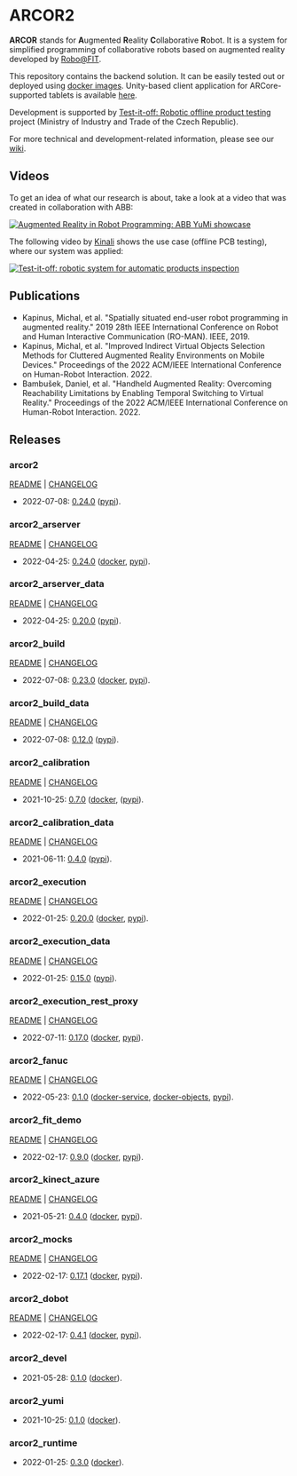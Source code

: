 # ARCOR2

**ARCOR** stands for **A**ugmented **R**eality **C**ollaborative **R**obot. It is a system for simplified programming of collaborative robots based on augmented reality developed by [Robo@FIT](https://www.fit.vut.cz/research/group/robo/.en). 

This repository contains the backend solution. It can be easily tested out or deployed using [docker images](https://hub.docker.com/u/arcor2). Unity-based client application for ARCore-supported tablets is available [here](https://github.com/robofit/arcor2_editor).

Development is supported by [Test-it-off: Robotic offline product testing](https://www.fit.vut.cz/research/project/1308/) project (Ministry of Industry and Trade of the Czech Republic).

For more technical and development-related information, please see our [wiki](https://github.com/robofit/arcor2/wiki).

## Videos

To get an idea of what our research is about, take a look at a video that was created in collaboration with ABB:

[![Augmented Reality in Robot Programming: ABB YuMi showcase](http://i3.ytimg.com/vi/1sN1aUmuBjg/hqdefault.jpg)](https://youtu.be/1sN1aUmuBjg)

The following video by [Kinali](https://www.kinali.cz/en/) shows the use case (offline PCB testing), where our system was applied:

[![Test-it-off: robotic system for automatic products inspection](http://i3.ytimg.com/vi/6uktcrJCmc0/hqdefault.jpg)](https://youtu.be/6uktcrJCmc0)

## Publications
 
- Kapinus, Michal, et al. "Spatially situated end-user robot programming in augmented reality." 2019 28th IEEE International Conference on Robot and Human Interactive Communication (RO-MAN). IEEE, 2019.
- Kapinus, Michal, et al. "Improved Indirect Virtual Objects Selection Methods for Cluttered Augmented Reality Environments on Mobile Devices." Proceedings of the 2022 ACM/IEEE International Conference on Human-Robot Interaction. 2022.
- Bambušek, Daniel, et al. "Handheld Augmented Reality: Overcoming Reachability Limitations by Enabling Temporal Switching to Virtual Reality." Proceedings of the 2022 ACM/IEEE International Conference on Human-Robot Interaction. 2022.

## Releases

### arcor2

[README](src/python/arcor2/README.md) | [CHANGELOG](src/python/arcor2/CHANGELOG.md)

 - 2022-07-08: [0.24.0](https://github.com/robofit/arcor2/releases/tag/arcor2%2F0.24.0) ([pypi](https://pypi.org/project/arcor2/0.24.0/)).
 
### arcor2_arserver

[README](src/python/arcor2_arserver/README.md) | [CHANGELOG](src/python/arcor2_arserver/CHANGELOG.md)

 - 2022-04-25: [0.24.0](https://github.com/robofit/arcor2/releases/tag/arcor2_arserver%2F0.24.0) ([docker](https://hub.docker.com/r/arcor2/arcor2_arserver/tags?page=1&ordering=last_updated&name=0.24.0), [pypi](https://pypi.org/project/arcor2-arserver/0.24.0/)).
 
### arcor2_arserver_data

[README](src/python/arcor2_arserver_data/README.md) | [CHANGELOG](src/python/arcor2_arserver_data/CHANGELOG.md)

 - 2022-04-25: [0.20.0](https://github.com/robofit/arcor2/releases/tag/arcor2_arserver_data%2F0.20.0) ([pypi](https://pypi.org/project/arcor2-arserver-data/0.20.0/)).

### arcor2_build

[README](src/python/arcor2_build/README.md) | [CHANGELOG](src/python/arcor2_build/CHANGELOG.md)

- 2022-07-08: [0.23.0](https://github.com/robofit/arcor2/releases/tag/arcor2_build%2F0.23.0) ([docker](https://hub.docker.com/r/arcor2/arcor2_build/tags?page=1&ordering=last_updated&name=0.23.0), [pypi](https://pypi.org/project/arcor2-build/0.23.0/)).

### arcor2_build_data

[README](src/python/arcor2_build_data/README.md) | [CHANGELOG](src/python/arcor2_build_data/CHANGELOG.md)

 - 2022-07-08: [0.12.0](https://github.com/robofit/arcor2/releases/tag/arcor2_build_data%2F0.12.0) ([pypi](https://pypi.org/project/arcor2-build-data/0.12.0/)).

### arcor2_calibration

[README](src/python/arcor2_calibration/README.md) | [CHANGELOG](src/python/arcor2_calibration/CHANGELOG.md)

 - 2021-10-25: [0.7.0](https://github.com/robofit/arcor2/releases/tag/arcor2_calibration%2F0.7.0) ([docker](https://hub.docker.com/r/arcor2/arcor2_calibration/tags?page=1&ordering=last_updated&name=0.7.0), ([pypi](https://pypi.org/project/arcor2-calibration/0.7.0/)).

### arcor2_calibration_data

[README](src/python/arcor2_calibration_data/README.md) | [CHANGELOG](src/python/arcor2_calibration_data/CHANGELOG.md)

 - 2021-06-11: [0.4.0](https://github.com/robofit/arcor2/releases/tag/arcor2_calibration_data%2F0.4.0) ([pypi](https://pypi.org/project/arcor2-calibration-data/0.4.0/)).

### arcor2_execution

[README](src/python/arcor2_execution/README.md) | [CHANGELOG](src/python/arcor2_execution/CHANGELOG.md)

 - 2022-01-25: [0.20.0](https://github.com/robofit/arcor2/releases/tag/arcor2_execution%2F0.20.0) ([docker](https://hub.docker.com/r/arcor2/arcor2_execution/tags?page=1&ordering=last_updated&name=0.20.0), [pypi](https://pypi.org/project/arcor2-execution/0.20.0/)).
 
### arcor2_execution_data

[README](src/python/arcor2_execution_data/README.md) | [CHANGELOG](src/python/arcor2_execution_data/CHANGELOG.md)

 - 2022-01-25: [0.15.0](https://github.com/robofit/arcor2/releases/tag/arcor2_execution_data%2F0.15.0) ([pypi](https://pypi.org/project/arcor2-execution-data/0.15.0/)).
 
### arcor2_execution_rest_proxy

[README](src/python/arcor2_execution_rest_proxy/README.md) | [CHANGELOG](src/python/arcor2_execution_rest_proxy/CHANGELOG.md)

 - 2022-07-11: [0.17.0](https://github.com/robofit/arcor2/releases/tag/arcor2_execution_rest_proxy%2F0.17.0) ([docker](https://hub.docker.com/r/arcor2/arcor2_execution_proxy/tags?page=1&ordering=last_updated&name=0.17.0), [pypi](https://pypi.org/project/arcor2-execution-rest-proxy/0.17.0/)).
 
### arcor2_fanuc

[README](src/python/arcor2_fanuc/README.md) | [CHANGELOG](src/python/arcor2_fanuc/CHANGELOG.md)

- 2022-05-23: [0.1.0](https://github.com/robofit/arcor2/releases/tag/arcor2_fanuc%2F0.1.0) ([docker-service](https://hub.docker.com/r/arcor2/arcor2_fanuc/tags?page=1&ordering=last_updated&name=0.1.0), [docker-objects](https://hub.docker.com/r/arcor2/arcor2_fanuc_upload_object_types/tags?page=1&ordering=last_updated&name=0.1.0), [pypi](https://pypi.org/project/arcor2-fanuc/0.1.0/)). 

### arcor2_fit_demo

[README](src/python/arcor2_fit_demo/README.md) | [CHANGELOG](src/python/arcor2_fit_demo/CHANGELOG.md)

- 2022-02-17: [0.9.0](https://github.com/robofit/arcor2/releases/tag/arcor2_fit_demo%2F0.9.0) ([docker](https://hub.docker.com/r/arcor2/arcor2_upload_fit_demo/tags?page=1&ordering=last_updated&name=0.9.0), [pypi](https://pypi.org/project/arcor2-fit-demo/0.9.0/)).
  
### arcor2_kinect_azure

[README](src/python/arcor2_kinect_azure/README.md) | [CHANGELOG](src/python/arcor2_kinect_azure/CHANGELOG.md)

 - 2021-05-21: [0.4.0](https://github.com/robofit/arcor2/releases/tag/arcor2_kinect_azure%2F0.4.0) ([docker](https://hub.docker.com/r/arcor2/arcor2_kinect_azure/tags?page=1&ordering=last_updated&name=0.4.0), [pypi](https://pypi.org/project/arcor2_kinect_azure/0.4.0/)).

### arcor2_mocks

[README](src/python/arcor2_mocks/README.md) | [CHANGELOG](src/python/arcor2_mocks/CHANGELOG.md)

 - 2022-02-17: [0.17.1](https://github.com/robofit/arcor2/releases/tag/arcor2_mocks%2F0.17.1) ([docker](https://hub.docker.com/r/arcor2/arcor2_mocks/tags?page=1&ordering=last_updated&name=0.17.1), [pypi](https://pypi.org/project/arcor2-mocks/0.17.1/)).
 
### arcor2_dobot

[README](src/python/arcor2_dobot/README.md) | [CHANGELOG](src/python/arcor2_dobot/CHANGELOG.md)

 - 2022-02-17: [0.4.1](https://github.com/robofit/arcor2/releases/tag/arcor2_dobot%2F0.4.1) ([docker](https://hub.docker.com/r/arcor2/arcor2_dobot/tags?page=1&ordering=last_updated&name=0.4.1), [pypi](https://pypi.org/project/arcor2-dobot/0.4.1/)).

### arcor2_devel

 - 2021-05-28: [0.1.0](https://github.com/robofit/arcor2/releases/tag/arcor2_devel%2F0.1.0) ([docker](https://hub.docker.com/r/arcor2/arcor2_devel/tags?page=1&ordering=last_updated&name=0.1.0)).

### arcor2_yumi

 - 2021-10-25: [0.1.0](https://github.com/robofit/arcor2/releases/tag/arcor2_yumi%2F0.1.0) ([docker](https://hub.docker.com/r/arcor2/arcor2_yumi/tags?page=1&ordering=last_updated&name=0.1.0)).

### arcor2_runtime

 - 2022-01-25: [0.3.0](https://github.com/robofit/arcor2/releases/tag/arcor2_runtime%2F0.3.0) ([docker](https://hub.docker.com/r/arcor2/arcor2_runtime/tags?page=1&ordering=last_updated&name=0.3.0)).
